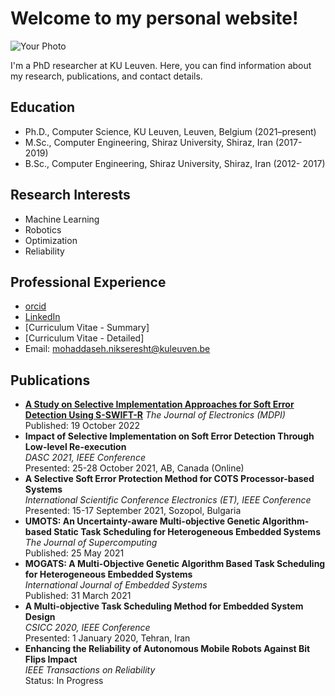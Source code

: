 <link rel="stylesheet" type="text/css" href="style.css">

 <h1>Welcome to my personal website!</h1>
<div class="photo-text-container">
    <img src="{{ site.photo }}" alt="Your Photo">
    <div>
        <p>I'm a PhD researcher at KU Leuven. Here, you can find information about my research, publications, and contact details.</p>
    </div>
</div>

## Education 
- Ph.D., Computer Science, KU Leuven, Leuven, Belgium (2021–present)
- M.Sc., Computer Engineering, Shiraz University, Shiraz, Iran (2017- 2019)
- B.Sc., Computer Engineering, Shiraz University, Shiraz, Iran (2012- 2017)

## Research Interests
- Machine Learning
- Robotics
- Optimization
- Reliability

## Professional Experience
- [orcid](https://orcid.org/0000-0002-3558-0303)
- [LinkedIn](https://distrinet.cs.kuleuven.be/people/MohaddasehNikseresht)
- [Curriculum Vitae - Summary]
- [Curriculum Vitae - Detailed]
- Email: mohaddaseh.nikseresht@kuleuven.be

## Publications
- [**A Study on Selective Implementation Approaches for Soft Error Detection Using S-SWIFT-R**](https://www.mdpi.com/2079-9292/11/20/3380)
_The Journal of Electronics (MDPI)_ Published: 19 October 2022
- **Impact of Selective Implementation on Soft Error Detection Through Low-level Re-execution**  
   _DASC 2021, IEEE Conference_  
   Presented: 25-28 October 2021, AB, Canada (Online)
- **A Selective Soft Error Protection Method for COTS Processor-based Systems**  
   _International Scientific Conference Electronics (ET), IEEE Conference_  
   Presented: 15-17 September 2021, Sozopol, Bulgaria
- **UMOTS: An Uncertainty-aware Multi-objective Genetic Algorithm-based Static Task Scheduling for Heterogeneous Embedded Systems**  
   _The Journal of Supercomputing_  
   Published: 25 May 2021
- **MOGATS: A Multi-Objective Genetic Algorithm Based Task Scheduling for Heterogeneous Embedded Systems**  
   _International Journal of Embedded Systems_  
   Published: 31 March 2021
- **A Multi-objective Task Scheduling Method for Embedded System Design**  
   _CSICC 2020, IEEE Conference_  
   Presented: 1 January 2020, Tehran, Iran
- **Enhancing the Reliability of Autonomous Mobile Robots Against Bit Flips Impact**  
   _IEEE Transactions on Reliability_  
   Status: In Progress
